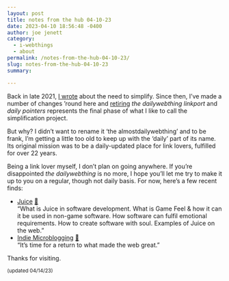 ```yaml
---
layout: post
title: notes from the hub 04-10-23
date: 2023-04-10 18:56:48 -0400
author: joe jenett
category:
  - i-webthings
  - about
permalink: /notes-from-the-hub-04-10-23/
slug: notes-from-the-hub-04-10-23
summary: 

---
```

<p>Back in late 2021, <a href="https://simply.joejenett.com/heres-to-simplicity/">I wrote</a> about the need to simplify. Since then, I’ve made a number of changes ’round here and <a href="https://dwt-archives.joejenett.com/announcement/"></a> <a href="https://dwt-archives.joejenett.com/announcement/">retiring</a> <em>the dailywebthing linkport</em> and <em>daily pointers</em> represents the final phase of what I like to call the simplification project.</p>
<p>But why? I didn’t want to rename it ‘the almostdailywebthing’ and to be frank, I’m getting a little too old to keep up with the ‘daily’ part of its name. Its original mission was to be a daily-updated place for link lovers, fulfilled for over 22 years.</p>
<p>Being a link lover myself, I don’t plan on going anywhere. If you’re disappointed <em>the dailywebthing</em> is no more, I hope you’ll let me try to make it up to you on a regular, though not daily basis. For now, here’s a few recent finds:</p>
<p></p>
<ul class="links">
	<li><a title="Juice" href="https://garden.bradwoods.io/notes/design/juice">Juice</a> <a href="https://pinboard.in/u:bensauer">📌</a><br>“What is Juice in software development. What is Game Feel &amp; how it can it be used in non-game software. How software can fulfil emotional requirements. How to create software with soul. Examples of Juice on the web.”</li>
	<li><a title="Indie Microblogging by Manton Reece" href="https://book.micro.blog/">Indie Microblogging</a> <a href="https://pinboard.in/u:axodys">📌</a><br>“It’s time for a return to what made the web great.”</li>
</ul>
<p>Thanks for visiting.</p>
<p><small>(updated 04/14/23)</small></p>
<a style="display:none;" href="https://brid.gy/publish/mastodon"><small>(cross-posted to mastodon)</small></a>